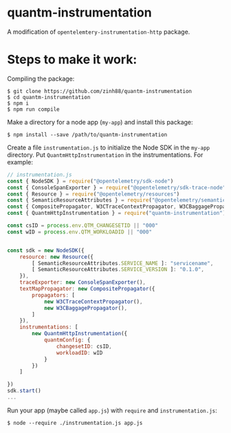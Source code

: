 # quantm-instrumentation
A modification of `opentelemtery-instrumentation-http` package.

# Steps to make it work:
Compiling the package:
```
$ git clone https://github.com/zinh88/quantm-instrumentation
$ cd quantm-instrumentation
$ npm i
$ npm run compile
```
Make a directory for a node app (`my-app`) and install this package:
```
$ npm install --save /path/to/quantm-instrumentation
```
Create a file `instrumentation.js` to initialize the Node SDK in the `my-app` directory. Put `QuantmHttpInstrumentation` in the instrumentations. For example:
```js
// instrumentation.js
const { NodeSDK } = require("@opentelemetry/sdk-node")
const { ConsoleSpanExporter } = require("@opentelemetry/sdk-trace-node")
const { Resource } = require("@opentelemetry/resources")
const { SemanticResourceAttributes } = require("@opentelemetry/semantic-conventions")
const { CompositePropagator, W3CTraceContextPropagator, W3CBaggagePropagator } = require("@opentelemetry/core")
const { QuantmHttpInstrumentation } = require("quantm-instrumentation");

const csID = process.env.QTM_CHANGESETID || "000"
const wID = process.env.QTM_WORKLOADID || "000"


const sdk = new NodeSDK({
    resource: new Resource({
        [ SemanticResourceAttributes.SERVICE_NAME ]: "servicename",
        [ SemanticResourceAttributes.SERVICE_VERSION ]: "0.1.0",
    }),
    traceExporter: new ConsoleSpanExporter(),
    textMapPropagator: new CompositePropagator({
        propagators: [
            new W3CTraceContextPropagator(),
            new W3CBaggagePropagator(),
        ]
    }),
    instrumentations: [
        new QuantmHttpInstrumentation({
            quantmConfig: {
                changesetID: csID,
                workloadID: wID
            }
        })
    ]

})
sdk.start()
...
```

Run your app (maybe called `app.js`) with `require` and `instrumentation.js`:
```
$ node --require ./instrumentation.js app.js
```
